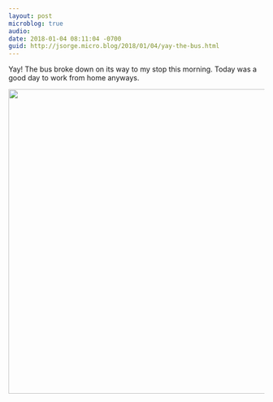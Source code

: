 ```yaml
---
layout: post
microblog: true
audio: 
date: 2018-01-04 08:11:04 -0700
guid: http://jsorge.micro.blog/2018/01/04/yay-the-bus.html
---
```

Yay! The bus broke down on its way to my stop this morning. Today was a good day to work from home anyways.

<img src="http://mb.jsorge.net/uploads/2018/a9872437f8.jpg" width="600" height="600" />
